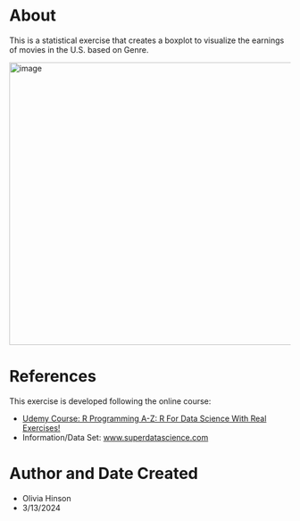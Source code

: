 # About
This is a statistical exercise that creates a boxplot to visualize the earnings of movies in the U.S. based on Genre. 

<img width="506" alt="image" src="https://github.com/ohinson01/MovieDomesticPercent/assets/69820358/cc9d4d99-1af8-4ec6-adac-3490e98473e2">

# References 
This exercise is developed following the online course: 

- [Udemy Course: R Programming A-Z: R For Data Science With Real Exercises!](https://www.udemy.com/course/r-programming/?kw=R+programming&src=sac&couponCode=LETSLEARNNOWPP)
- Information/Data Set: www.superdatascience.com

# Author and Date Created
- Olivia Hinson
- 3/13/2024
